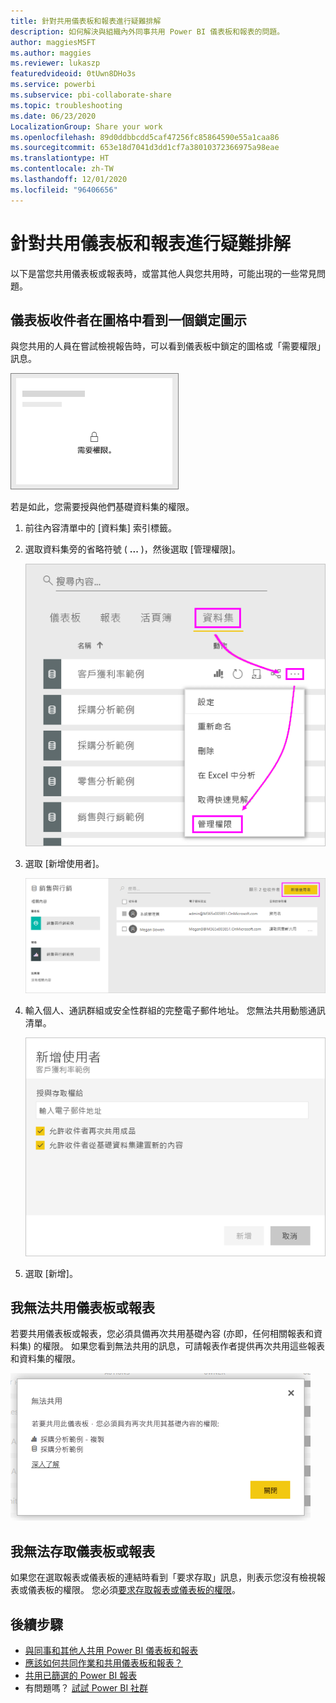 ```yaml
---
title: 針對共用儀表板和報表進行疑難排解
description: 如何解決與組織內外同事共用 Power BI 儀表板和報表的問題。
author: maggiesMSFT
ms.author: maggies
ms.reviewer: lukaszp
featuredvideoid: 0tUwn8DHo3s
ms.service: powerbi
ms.subservice: pbi-collaborate-share
ms.topic: troubleshooting
ms.date: 06/23/2020
LocalizationGroup: Share your work
ms.openlocfilehash: 89d0ddbbcdd5caf47256fc85864590e55a1caa86
ms.sourcegitcommit: 653e18d7041d3dd1cf7a38010372366975a98eae
ms.translationtype: HT
ms.contentlocale: zh-TW
ms.lasthandoff: 12/01/2020
ms.locfileid: "96406656"
---
```

# <a name="troubleshoot-sharing-dashboards-and-reports"></a>針對共用儀表板和報表進行疑難排解

以下是當您共用儀表板或報表時，或當其他人與您共用時，可能出現的一些常見問題。 

## <a name="dashboard-recipients-see-a-lock-icon-in-a-tile"></a>儀表板收件者在圖格中看到一個鎖定圖示

與您共用的人員在嘗試檢視報告時，可以看到儀表板中鎖定的圖格或「需要權限」訊息。

![Power BI 鎖定的圖格](media/service-share-dashboards/power-bi-locked_tile_small.png)

若是如此，您需要授與他們基礎資料集的權限。

1. 前往內容清單中的 [資料集] 索引標籤。

1. 選取資料集旁的省略符號 ( **...** )，然後選取 [管理權限]。

    ![管理權限](media/service-share-dashboards/power-bi-sharing-manage-permissions.png)

1. 選取 [新增使用者]。

    ![選取 [新增使用者]](media/service-share-dashboards/power-bi-share-dataset-add-user.png)

1. 輸入個人、通訊群組或安全性群組的完整電子郵件地址。 您無法共用動態通訊清單。

    ![新增電子郵件地址](media/service-share-dashboards/power-bi-add-user-dataset.png)

1. 選取 [新增]。

## <a name="i-cant-share-a-dashboard-or-report"></a>我無法共用儀表板或報表

若要共用儀表板或報表，您必須具備再次共用基礎內容 (亦即，任何相關報表和資料集) 的權限。 如果您看到無法共用的訊息，可請報表作者提供再次共用這些報表和資料集的權限。

![「無法共用」訊息](media/service-share-dashboards/power-bi-sharing-unable-to-share.png)

## <a name="i-dont-have-access-to-a-dashboard-or-report"></a>我無法存取儀表板或報表

如果您在選取報表或儀表板的連結時看到「要求存取」訊息，則表示您沒有檢視報表或儀表板的權限。 您必須[要求存取報表或儀表板的權限](service-request-access.md)。

## <a name="next-steps"></a>後續步驟

- [與同事和其他人共用 Power BI 儀表板和報表](service-share-dashboards.md)
- [應該如何共同作業和共用儀表板和報表？](service-how-to-collaborate-distribute-dashboards-reports.md)
-  [共用已篩選的 Power BI 報表](service-share-reports.md)
- 有問題嗎？ [試試 Power BI 社群](https://community.powerbi.com/)
